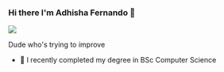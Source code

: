 ### Hi there I'm Adhisha Fernando 👋

![](https://iili.io/H4G74Bs.gif)

Dude who's trying to improve

- 🔭 I recently completed my degree in BSc Computer Science 

<!--
**fernandoadisha/fernandoadisha** is a ✨ _special_ ✨ repository because its `README.md` (this file) appears on your GitHub profile.

Here are some ideas to get you started:


- 🌱 I’m currently learning ...
- 👯 I’m looking to collaborate on ...
- 🤔 I’m looking for help with ...
- 💬 Ask me about ...
- 📫 How to reach me: ...
- 😄 Pronouns: ...
- ⚡ Fun fact: ...
-->
